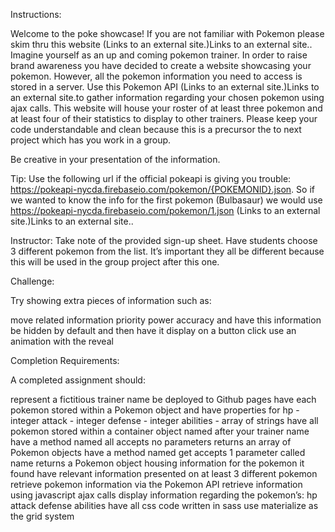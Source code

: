 Instructions:

Welcome to the poke showcase! If you are not familiar with Pokemon please skim thru this website (Links to an external site.)Links to an external site.. Imagine yourself as an up and coming pokemon trainer. In order to raise brand awareness you have decided to create a website showcasing your pokemon. However, all the pokemon information you need to access is stored in a server. Use this Pokemon API  (Links to an external site.)Links to an external site.to gather information regarding your chosen pokemon using ajax calls. This website will house your roster of at least three pokemon and at least four of their statistics to display to other trainers. Please keep your code understandable and clean because this is a precursor the to next project which has you work in a group.

Be creative in your presentation of the information.

Tip: Use the following url if the official pokeapi is giving you trouble: https://pokeapi-nycda.firebaseio.com/pokemon/{POKEMONID}.json. So if we wanted to know the info for the first pokemon (Bulbasaur) we would use https://pokeapi-nycda.firebaseio.com/pokemon/1.json (Links to an external site.)Links to an external site..



Instructor: Take note of the provided sign-up sheet. Have students choose 3 different pokemon from the list. It’s important they all be different because this will be used in the group project after this one.

 

Challenge:

Try showing extra pieces of information such as:

move related information
priority
power
accuracy
and have this information be hidden by default and then have it display on a button click
use an animation with the reveal
 

Completion Requirements:

A completed assignment should:

represent a fictitious trainer name
be deployed to Github pages
have each pokemon stored within a Pokemon object and have properties for
hp - integer
attack - integer
defense - integer
abilities - array of strings
have all pokemon stored within a container object named after your trainer name
have a method named all
accepts no parameters
returns an array of Pokemon objects
have a method named get
accepts 1 parameter called name
returns a Pokemon object housing information for the pokemon it found
have relevant information presented on at least 3 different pokemon
retrieve pokemon information via the Pokemon API
retrieve information using javascript ajax calls
display information regarding the pokemon’s:
hp
attack
defense
abilities
have all css code written in sass
use materialize as the grid system
